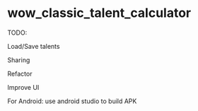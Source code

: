 # wow_classic_talent_calculator
 
TODO:

Load/Save talents

Sharing

Refactor

Improve UI

For Android: use android studio to build APK
